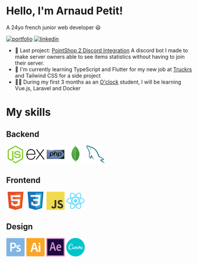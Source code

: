 # Hello, I'm Arnaud Petit!
A 24yo french junior web developer 😃

[![portfolio](https://img.shields.io/badge/my_portfolio-000?style=for-the-badge&logo=ko-fi&logoColor=white)](https://dotshark.github.io/)
[![linkedin](https://img.shields.io/badge/linkedin-0A66C2?style=for-the-badge&logo=linkedin&logoColor=white)](https://www.linkedin.com/in/arnaud-petit-dev/)

- 📌 Last project: [PointShop 2 Discord Integration](https://github.com/DotShark/PS2DiscordIntegration) A discord bot I made to make server owners able to see items statistics without having to join their server.
- 📖 I'm currently learning TypeScript and Flutter for my new job at [Truckrs](https://www.truckrs.co/) and Tailwind CSS for a side project
- 👨‍🎓 During my first 3 months as an [O'clock](https://oclock.io/) student, I will be learning Vue.js, Laravel and Docker

# My skills

## Backend
![nodejs](https://raw.githubusercontent.com/DotShark/DotShark/main/icons/nodejs.png)
![express](https://raw.githubusercontent.com/DotShark/DotShark/main/icons/express.png)
![php](https://raw.githubusercontent.com/DotShark/DotShark/main/icons/php.png)
![mongodb](https://raw.githubusercontent.com/DotShark/DotShark/main/icons/mongodb.png)
![mysql](https://raw.githubusercontent.com/DotShark/DotShark/main/icons/mysql.png)

## Frontend
![html5](https://raw.githubusercontent.com/DotShark/DotShark/main/icons/html5.png)
![css3](https://raw.githubusercontent.com/DotShark/DotShark/main/icons/css3.png)
![javascript](https://raw.githubusercontent.com/DotShark/DotShark/main/icons/javascript.png)
![react](https://raw.githubusercontent.com/DotShark/DotShark/main/icons/react.png)

## Design
![photoshop](https://raw.githubusercontent.com/DotShark/DotShark/main/icons/photoshop.png)
![illustrator](https://raw.githubusercontent.com/DotShark/DotShark/main/icons/illustrator.png)
![aftereffects](https://raw.githubusercontent.com/DotShark/DotShark/main/icons/aftereffects.png)
![canva](https://raw.githubusercontent.com/DotShark/DotShark/main/icons/canva.png)